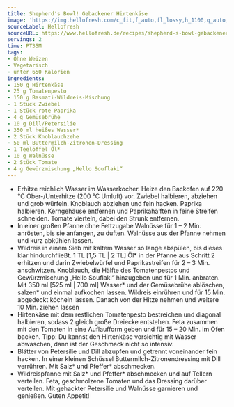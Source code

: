 ```yaml
---
title: Shepherd's Bowl! Gebackener Hirtenkäse
image: 'https://img.hellofresh.com/c_fit,f_auto,fl_lossy,h_1100,q_auto,w_2600/hellofresh_s3/image/shepherd-s-bowl-gebackener-hirtenkase-cfa37778.jpg'
sourceLabel: Hellofresh
sourceURL: https://www.hellofresh.de/recipes/shepherd-s-bowl-gebackener-hirtenkase-6331c51dea90f398420b39f7
servings: 2
time: PT35M
tags:
- Ohne Weizen
- Vegetarisch
- unter 650 Kalorien
ingredients:
- 150 g Hirtenkäse
- 25 g Tomatenpesto
- 150 g Basmati-Wildreis-Mischung
- 1 Stück Zwiebel
- 1 Stück rote Paprika
- 4 g Gemüsebrühe
- 10 g Dill/Petersilie
- 350 ml heißes Wasser*
- 2 Stück Knoblauchzehe
- 50 ml Buttermilch-Zitronen-Dressing
- 1 Teelöffel Öl*
- 10 g Walnüsse
- 2 Stück Tomate
- 4 g Gewürzmischung „Hello Souflaki“
---
```


- Erhitze reichlich Wasser im Wasserkocher. Heize den Backofen auf 220 °C Ober-/Unterhitze (200 °C Umluft) vor.  Zwiebel halbieren, abziehen und grob würfeln.  Knoblauch abziehen und fein hacken.  Paprika halbieren, Kerngehäuse entfernen und Paprikahälften in feine Streifen schneiden.  Tomate vierteln, dabei den Strunk entfernen.
- In einer großen Pfanne ohne Fettzugabe Walnüsse für 1 – 2 Min. anrösten, bis sie anfangen, zu duften. Walnüsse aus der Pfanne nehmen und kurz abkühlen lassen.
- Wildreis in einem Sieb mit kaltem Wasser so lange abspülen, bis dieses klar hindurchfließt.  1 TL [1,5 TL | 2 TL] Öl\* in der Pfanne aus Schritt 2 erhitzen und darin Zwiebelwürfel und Paprikastreifen für 2 – 3 Min. anschwitzen.  Knoblauch, die Hälfte des Tomatenpestos und Gewürzmischung „Hello Souflaki“ hinzugeben und für 1 Min. anbraten. Mit 350 ml [525 ml | 700 ml] Wasser\* und der Gemüsebrühe ablöschen, salzen\* und einmal aufkochen lassen. Wildreis einrühren und für 15 Min. abgedeckt köcheln lassen. Danach von der Hitze nehmen und weitere 10 Min. ziehen lassen
- Hirtenkäse mit dem restlichen Tomatenpesto bestreichen und diagonal halbieren, sodass 2 gleich große Dreiecke entstehen. Feta zusammen mit den Tomaten in eine Auflaufform geben und für 15 – 20 Min. im Ofen backen.  Tipp: Du kannst den Hirtenkäse vorsichtig mit Wasser abwaschen, dann ist der Geschmack nicht so intensiv.
- Blätter von Petersilie und Dill abzupfen und getrennt voneinander fein hacken.  In einer kleinen Schüssel Buttermilch-Zitronendressing mit Dill verrühren. Mit Salz\* und Pfeffer\* abschmecken.
- Wildreispfanne mit Salz\* und Pfeffer\* abschmecken und auf Tellern verteilen. Feta, geschmolzene Tomaten und das Dressing darüber verteilen. Mit gehackter Petersilie und Walnüsse garnieren und genießen.  Guten Appetit!
